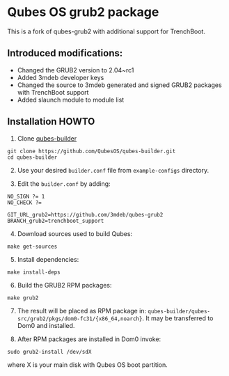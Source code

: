 Qubes OS grub2 package
======================

This is a fork of qubes-grub2 with additional support for TrenchBoot.

## Introduced modifications:

- Changed the GRUB2 version to 2.04~rc1
- Added 3mdeb developer keys
- Changed the source to 3mdeb generated and signed GRUB2 packages with
  TrenchBoot support
- Added slaunch module to module list

## Installation HOWTO


1. Clone [qubes-builder](https://github.com/QubesOS/qubes-builder)

```
git clone https://github.com/QubesOS/qubes-builder.git
cd qubes-builder
```

2. Use your desired `builder.conf` file from `example-configs` directory.

3. Edit the `builder.conf` by adding:

```
NO_SIGN ?= 1
NO_CHECK ?=

GIT_URL_grub2=https://github.com/3mdeb/qubes-grub2
BRANCH_grub2=trenchboot_support
```

4. Download sources used to build Qubes:

```
make get-sources
```

5. Install dependencies:

```
make install-deps
```

6. Build the GRUB2 RPM packages:

```
make grub2
```

7. The result will be placed as RPM package in:
   `qubes-builder/qubes-src/grub2/pkgs/dom0-fc31/{x86_64,noarch}`. It may be
   transferred to Dom0 and installed.

8. After RPM packages are installed in Dom0 invoke:

```
sudo grub2-install /dev/sdX
```

where X is your main disk with Qubes OS boot partition.
